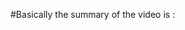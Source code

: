 #Basically the summary of the video is : 

 <!-- 1) If you want that a method should be accessible or present in all objects in javascript (for ex: arrays, strings, functions,etc) then you can set your own method in the top level Object (because everything is an object in javascript) by using | Object.prototype.{method name} = function(){} | , after doing this you will have the access of your {method.name} from all objects for ex: every array that you declare, every string that you declare and so on.  -->
<!-- 
2) But lets say if you want a certain method that should be accessible only on a certain object ( for example : (this is used in the video) you want a trueLength(){this method returns the true length of an array by trimming all the whitespaces} method to accessed on all String declarations , then you can be like | String.prototype.trueLength = function(){ code that does trimming and return length } | and this will be accessible on all strings .  -->
<!-- 
3) this keyword in javascript refers to the current context of who is calling . matlab this boleto jisne bulaya . example: if you say  | "hemant   ".trueLength() | then how will the trueLength() method knows that on whom it have to perform . so we use this in the trueLength() function definition so it will automatically take the context of by whom the method is callled , boleto jisne bulaya uska kaam hoga.....

if any one feels that i have included some wrong info in this comment then feel free to reply about the same. -->